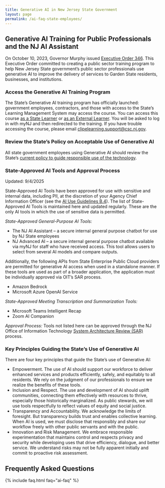 ```yaml
---
title: Generative AI in New Jersey State Government
layout: page
permalink: /ai-faq-state-employees/
---
```


## Generative AI Training for Public Professionals and the NJ AI Assistant

On October 10, 2023, Governor Murphy issued [Executive Order 346](https://nj.gov/infobank/eo/056murphy/pdf/EO-346.pdf). This Executive Order committed to creating a public sector training program to help New Jersey State government’s public sector professionals use generative AI to improve the delivery of services to Garden State residents, businesses, and institutions.

### Access the Generative AI Training Program

The State’s Generative AI training program has officially launched: government employees, contractors, and those with access to the State’s Learning Management System may access the course. You can access this course [as a State Learner](https://stateofnewjersey.sabacloud.com/Saba/Web_spf/NA9P2PRD001/common/ledetail/CLIP.RAIPP.WBT/latestversion) or [as an External Learner](https://stateofnewjersey-external.sabacloud.com/Saba/Web_spf/NA9P2PRD001/common/ledetail/CLIP.RAIPP.WBT/latestversion). You will be asked to log in with myNJ and then redirected to the training. If you have trouble accessing the course, please email [clipelearning.support@csc.nj.gov](mailto:clipelearning.support@csc.nj.gov).

### Review the State’s Policy on Acceptable Use of Generative AI

All state government employees using Generative AI should review the State’s [current policy to guide responsible use of the technology](https://nj.gov/it/docs/ps/25-OIT-001-State-of-New-Jersey-Guidance-on-Responsible-Use-of-Generative-AI.pdf).

### State-Approved AI Tools and Approval Process

Updated: 9/4/2025

State-Approved AI Tools have been approved for use with sensitive and internal data, including PII, at the discretion of your Agency Chief Information Officer (see the [AI Use Guidelines B.4](https://nj.gov/it/docs/ps/25-OIT-001-State-of-New-Jersey-Guidance-on-Responsible-Use-of-Generative-AI.pdf)). The list of State-Approved AI Tools is maintained here and updated regularly. These are the only AI tools in which the use of sensitive data is permitted.

_State-Approved General-Purpose AI Tools:_

- The NJ AI Assistant – a secure internal general purpose chatbot for use by NJ State employees
- NJ Advanced AI – a secure internal general purpose chatbot available via myNJ for staff who have received access. This tool allows users to select from several AI models and compare outputs.

Additionally, the following APIs from State Enterprise Public Cloud providers are permitted for generative AI access when used in a standalone manner. If these tools are used as part of a broader application, the application must be individually approved via OIT’s SAR process.

- Amazon Bedrock
- Microsoft Azure OpenAI Service

_State-Approved Meeting Transcription and Summarization Tools:_

- Microsoft Teams Intelligent Recap
- Zoom AI Companion

_Approval Process:_
Tools not listed here can be approved through the NJ Office of Information Technology [System Architecture Review (SAR)](https://nj.gov/it/whatwedo/sar/) process.

### Key Principles Guiding the State’s Use of Generative AI

There are four key principles that guide the State’s use of Generative AI:

- Empowerment. The use of AI should support our workforce to deliver enhanced services and products efficiently, safely, and equitably to all residents. We rely on the judgment of our professionals to ensure we realize the benefits of these tools.
- Inclusion and Respect. The use and development of AI should uplift communities, connecting them effectively with resources to thrive, especially those historically marginalized. As public stewards, we will use tools respectfully to reflect values of equity and social justice.
- Transparency and Accountability. We acknowledge the limits of foresight. But transparency builds trust and enables collective learning. When AI is used, we must disclose that responsibly and share our workflow freely with other public servants and with the public.
- Innovation and Risk Management. We embrace responsible experimentation that maintains control and respects privacy and security while developing uses that drive efficiency, dialogue, and better service. We understand risks may not be fully apparent initially and commit to proactive risk assessment.

## Frequently Asked Questions

{% include faq.html faq="ai-faq" %}
